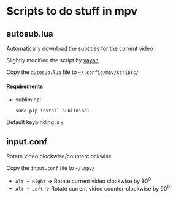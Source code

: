 # Scripts to do stuff in mpv

## autosub.lua

Automatically download the subtitles for the current video

Slightly modified the script by [vayan](https://github.com/vayan/autosub-mpv)

Copy the `autosub.lua` file to `~/.config/mpv/scripts/`

#### Requirements
 - subliminal

 	`sudo pip install subliminal`


Default keybinding is `s`

## input.conf

Rotate video clockwise/counterclockwise

Copy the `input.conf` file to `~/.mpv/`

- `Alt + Right` -> Rotate current video clockwise by 90<sup>0</sup>
- `Alt + Left` -> Rotate current video counter-clockwise by 90<sup>0</sup>